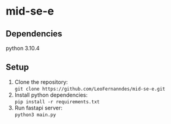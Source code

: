 # mid-se-e

## Dependencies
python 3.10.4

## Setup
1. Clone the repository:  
`git clone https://github.com/LeoFernanndes/mid-se-e.git`
2. Install python dependencies:  
`pip install -r requirements.txt`
3. Run fastapi server:  
`python3 main.py`